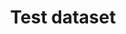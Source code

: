 ---
schema: default
title: Test dataset
organization: ''
notes: Test dataset with no org
license: ''
maintainer: ''
maintainer_email: ''
---